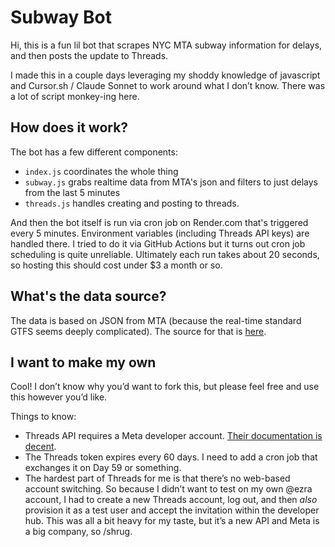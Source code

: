 # Subway Bot

Hi, this is a fun lil bot that scrapes NYC MTA subway information for delays, and then posts the update to Threads.

I made this in a couple days leveraging my shoddy knowledge of javascript and Cursor.sh / Claude Sonnet to work around what I don’t know. There was a lot of script monkey-ing here.

## How does it work?

The bot has a few different components:
- `index.js` coordinates the whole thing
- `subway.js` grabs realtime data from MTA's json and filters to just delays from the last 5 minutes
- `threads.js` handles creating and posting to threads.

And then the bot itself is run via cron job on Render.com that's triggered every 5 minutes. Environment variables (including Threads API keys) are handled there. I tried to do it via GitHub Actions but it turns out cron job scheduling is quite unreliable. Ultimately each run takes about 20 seconds, so hosting this should cost under $3 a month or so.

## What's the data source?

The data is based on JSON from MTA (because the real-time standard GTFS seems deeply complicated). The source for that is [here](https://api-endpoint.mta.info/Dataservice/mtagtfsfeeds/camsys%2Fsubway-alerts.json).

## I want to make my own

Cool! I don’t know why you’d want to fork this, but please feel free and use this however you’d like.

Things to know:
* Threads API requires a Meta developer account. [Their documentation is decent](https://developers.facebook.com/docs/threads/get-started).
* The Threads token expires every 60 days. I need to add a cron job that exchanges it on Day 59 or something.
* The hardest part of Threads for me is that there’s no web-based account switching. So because I didn’t want to test on my own @ezra account, I had to create a new Threads account, log out, and then _also_ provision it as a test user and accept the invitation within the developer hub. This was all a bit heavy for my taste, but it’s a new API and Meta is a big company, so /shrug.
